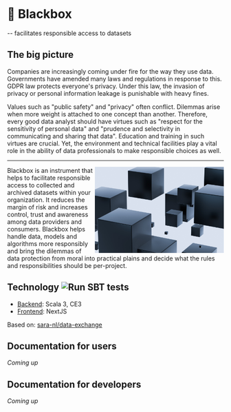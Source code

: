 # 🔲 Blackbox
 -- facilitates responsible access to datasets

## The big picture

<p>
Companies are increasingly coming under fire for the way they use data. Governments have amended many laws and regulations in response to this. GDPR law protects everyone's privacy. Under this law, the invasion of privacy or personal information leakage is punishable with heavy fines.
</p>

<p>
Values ​​such as "public safety" and "privacy" often conflict. Dilemmas arise when more weight is attached to one concept than another. Therefore, every good data analyst should have virtues such as "respect for the sensitivity of personal data" and "prudence and selectivity in communicating and sharing that data". Education and training in such virtues are crucial. Yet, the environment and technical facilities play a vital role in the ability of data professionals to make responsible choices as well.
</p>
<hr/>
<img align="right" height="200" src="./docs/img/black-boxes.jpg" title="Black Boxes" alt="Black Boxes">
<p>
Blackbox is an instrument that helps to facilitate responsible access to collected and archived datasets within your organization. It reduces the margin of risk and increases control, trust and awareness among data providers and consumers. Blackbox helps handle data, models and algorithms more responsibly and bring the dilemmas of data protection from moral into practical plains and decide what the rules and responsibilities should be per-project.
</p>


## Technology ![Run SBT tests](https://github.com/mkotsur/blackbox/actions/workflows/run-sbt-test.yml/badge.svg)

* [Backend](./backend/): Scala 3, CE3
* [Frontend](./frontend/): NextJS

Based on: [sara-nl/data-exchange](https://github.com/sara-nl/data-exchange)


## Documentation for users

*Coming up*

## Documentation for developers

*Coming up*

